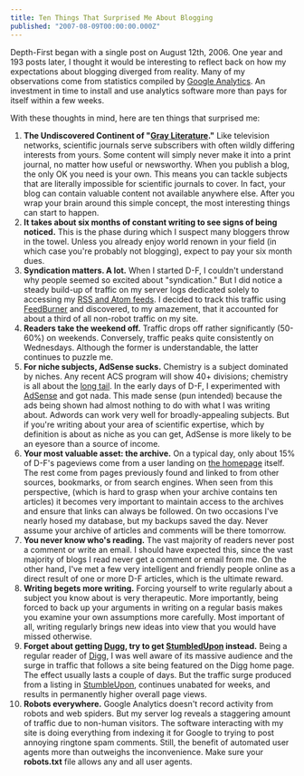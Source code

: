 ```yaml
---
title: Ten Things That Surprised Me About Blogging
published: "2007-08-09T00:00:00.000Z"
---
```


Depth-First began with a single post on August 12th, 2006. One year and 193 posts later, I thought it would be interesting to reflect back on how my expectations about blogging diverged from reality.  Many of my observations come from statistics compiled by [Google Analytics](http://google.com/analytics). An investment in time to install and use analytics software more than pays for itself within a few weeks.

With these thoughts in mind, here are ten things that surprised me:

1.  **The Undiscovered Continent of "[Gray Literature](http://wwmm.ch.cam.ac.uk/blogs/murrayrust/?p=155)."** Like television networks, scientific journals serve subscribers with often wildly differing interests from yours. Some content will simply never make it into a print journal, no matter how useful or newsworthy. When you publish a blog, the only OK you need is your own. This means you can tackle subjects that are literally impossible for scientific journals to cover. In fact, your blog can contain valuable content not available anywhere else. After you wrap your brain around this simple concept, the most interesting things can start to happen.
2.  **It takes about six months of constant writing to see signs of being noticed.** This is the phase during which I suspect many bloggers throw in the towel. Unless you already enjoy world renown in your field (in which case you're probably not blogging), expect to pay your six month dues.
3.  **Syndication matters. A lot.** When I started D-F, I couldn't understand why people seemed so excited about "syndication." But I did notice a steady build-up of traffic on my server logs dedicated solely to accessing my [RSS and Atom feeds](http://www.feedburner.com/fb/a/feed101). I decided to track this traffic using [FeedBurner](http://feedburner.com) and discovered, to my amazement, that it accounted for about a third of all non-robot traffic on my site.
4.  **Readers take the weekend off.**  Traffic drops off rather significantly (50-60%) on weekends. Conversely, traffic peaks quite consistently on Wednesdays. Although the former is understandable, the latter continues to puzzle me.
5.  **For niche subjects, AdSense sucks.** Chemistry is a subject dominated by niches. Any recent ACS program will show 40+ divisions; chemistry is all about the [long tail](http://thelongtail.com/). In the early days of D-F, I experimented with [AdSense](https://www.google.com/adsense/login/en_US/?gsessionid=L0hCbVf0rB0) and got nada. This made sense (pun intended) because the ads being shown had almost nothing to do with what I was writing about. Adwords can work very well for broadly-appealing subjects. But if you're writing about your area of scientific expertise, which by definition is about as niche as you can get, AdSense is more likely to be an eyesore than a source of income.
6.  **Your most valuable asset: the archive.** On a typical day, only about 15% of D-F's pageviews come from a user landing on [the homepage](http://depth-first.com) itself. The rest come from pages previously found and linked to from other sources, bookmarks, or from search engines. When seen from this perspective, (which is hard to grasp when your archive contains ten articles) it becomes very important to maintain access to the archives and ensure that links can always be followed. On two occasions I've nearly hosed my database, but my backups saved the day. Never assume your archive of articles and comments will be there tomorrow.
7.  **You never know who's reading.** The vast majority of readers never post a comment or write an email. I should have expected this, since the vast majority of blogs I read never get a comment or email from me. On the other hand, I've met a few very intelligent and friendly people online as a direct result of one or more D-F articles, which is the ultimate reward.
8.  **Writing begets more writing.** Forcing yourself to write regularly about a subject you know about is very therapeutic. More importantly, being forced to back up your arguments in writing on a regular basis makes you examine your own assumptions more carefully. Most important of all, writing regularly brings new ideas into view that you would have missed otherwise.
9.  **Forget about getting [Dugg](http://digg.com), try to get [StumbledUpon](http://stumbleupon.com) instead.** Being a regular reader of [Digg](http://digg.com), I was well aware of its massive audience and the surge in traffic that follows a site being featured on the Digg home page. The effect usually lasts a couple of days. But the traffic surge produced from a listing in [StumbleUpon](http://stumbleupon), continues unabated for weeks, and results in permanently higher overall page views.
10.  **Robots everywhere.** Google Analytics doesn't record activity from robots and web spiders. But my server log reveals a staggering amount of traffic due to non-human visitors. The software interacting with my site is doing everything from indexing it for Google to trying to post annoying ringtone spam comments. Still, the benefit of automated user agents more than outweighs the inconvenience. Make sure your **robots.txt** file allows any and all user agents.
